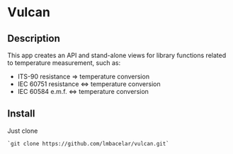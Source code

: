 # Vulcan

## Description
This app creates an API and stand-alone views for library functions related to temperature measurement, such as:

* ITS-90 resistance => temperature conversion
* IEC 60751 resistance <=> temperature conversion
* IEC 60584 e.m.f. <=> temperature conversion


## Install
Just clone

    `git clone https://github.com/lmbacelar/vulcan.git`
